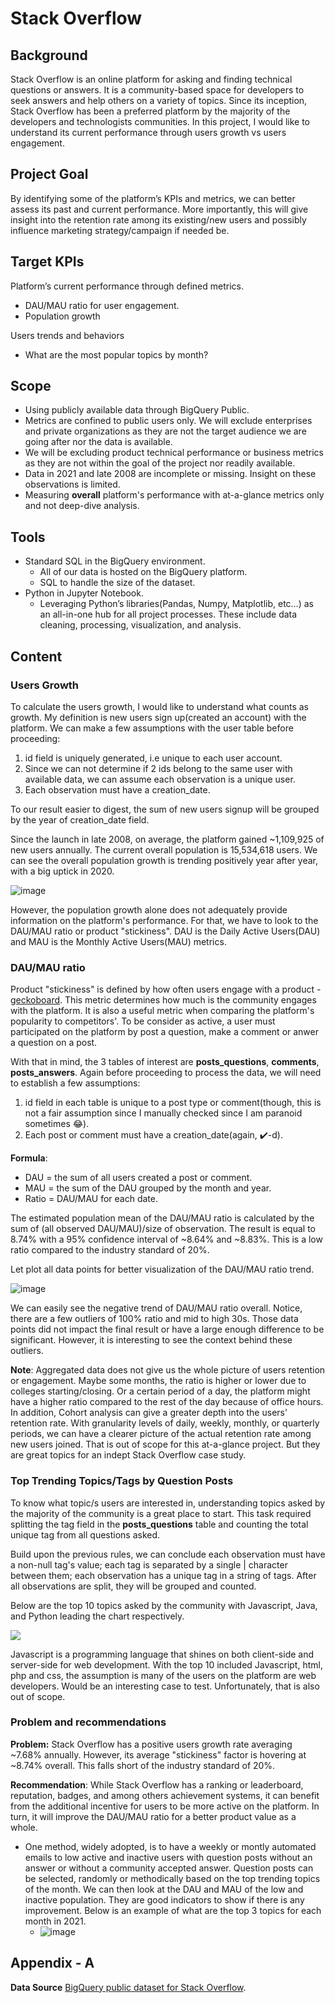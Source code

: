 # Stack Overflow
## Background
Stack Overflow is an online platform for asking and finding technical questions or answers. It is a community-based space for developers to seek answers and help others on a variety of topics. Since its inception, Stack Overflow has been a preferred platform by the majority of the developers and technologists communities. In this project, I would like to understand its current performance through users growth vs users engagement. 

## Project Goal
By identifying some of the platform’s KPIs and metrics, we can better assess its past and current performance. More importantly, this will give insight into the retention rate among its existing/new users and possibly influence marketing strategy/campaign if needed be.

## Target KPIs
Platform’s current performance through defined metrics.
- DAU/MAU ratio for user engagement.
- Population growth

Users trends and behaviors
- What are the most popular topics by month? 

## Scope
- Using publicly available data through BigQuery Public.
- Metrics are confined to public users only. We will exclude enterprises and private organizations as they are not the target audience we are going after nor the data is available. 
- We will be excluding product technical performance or business metrics as they are not within the goal of the project nor readily available.
- Data in 2021 and late 2008 are incomplete or missing. Insight on these observations is limited.
- Measuring __overall__ platform's performance with at-a-glance metrics only and not deep-dive analysis.

## Tools
- Standard SQL in the BigQuery environment.
    - All of our data is hosted on the BigQuery platform.
    - SQL to handle the size of the dataset.
- Python in Jupyter Notebook.
    - Leveraging Python’s libraries(Pandas, Numpy, Matplotlib, etc…) as an all-in-one hub for all project processes. These include data cleaning, processing, visualization, and analysis. 
    
## Content
### Users Growth
To calculate the users growth, I would like to understand what counts as growth. My definition is new users sign up(created an account) with the platform. We can make a few assumptions with the user table before proceeding:
1. id field is uniquely generated, i.e unique to each user account.
2. Since we can not determine if 2 ids belong to the same user with available data, we can assume each observation is a unique user. 
3. Each observation must have a creation_date. 

To our result easier to digest, the sum of new users signup will be grouped by the year of creation_date field. 

Since the launch in late 2008, on average, the platform gained ~1,109,925 of new users annually. The current overall population is 15,534,618 users. We can see the overall population growth is trending positively year after year, with a big uptick in 2020. 

![image](https://github.com/mbo0000/Portfolio/blob/main/StackoverflowAnalysis/charts/user_signup.png)

However, the population growth alone does not adequately provide information on the platform's performance. For that, we have to look to the DAU/MAU ratio or product "stickiness". DAU is the Daily Active Users(DAU) and MAU is the Monthly Active Users(MAU) metrics.

### DAU/MAU ratio
Product "stickiness" is defined by how often users engage with a product - [geckoboard](https://www.geckoboard.com/best-practice/kpi-examples/dau-mau-ratio/). This metric determines how much is the community engages with the platform. It is also a useful metric when comparing the platform's popularity to competitors'. To be consider as active, a user must participated on the platform by post a question, make a comment or anwer a question on a post. 

With that in mind, the 3 tables of interest are __posts_questions__, __comments__, __posts_answers__. Again before proceeding to process the data, we will need to establish a few assumptions:
1. id field in each table is unique to a post type or comment(though, this is not a fair assumption since I manually checked since I am paranoid sometimes 😂).
2. Each post or comment must have a creation_date(again, ✔️-d).  

__Formula__: 
- DAU = the sum of all users created a post or comment. 
- MAU = the sum of the DAU grouped by the month and year. 
- Ratio = DAU/MAU for each date. 

The estimated population mean of the DAU/MAU ratio is calculated by the sum of (all observed DAU/MAU)/size of observation. The result is equal to 8.74% with a 95% confidence interval of ~8.64% and ~8.83%. This is a low ratio compared to the industry standard of 20%. 

Let plot all data points for better visualization of the DAU/MAU ratio trend. 

![image](https://github.com/mbo0000/Portfolio/blob/main/StackoverflowAnalysis/charts/dau_mau_ratio.png)

We can easily see the negative trend of DAU/MAU ratio overall. Notice, there are a few outliers of 100% ratio and mid to high 30s. Those data points did not impact the final result or have a large enough difference to be significant. However, it is interesting to see the context behind these outliers. 

__Note__: Aggregated data does not give us the whole picture of users retention or engagement. Maybe some months, the ratio is higher or lower due to colleges starting/closing. Or a certain period of a day, the platform might have a higher ratio compared to the rest of the day because of office hours. In addition, Cohort analysis can give a greater depth into the users' retention rate. With granularity levels of daily, weekly, monthly, or quarterly periods, we can have a clearer picture of the actual retention rate among new users joined. That is out of scope for this at-a-glance project. But they are great topics for an indept Stack Overflow case study.  

### Top Trending Topics/Tags by Question Posts
To know what topic/s users are interested in, understanding topics asked by the majority of the community is a great place to start. This task required splitting the tag field in the __posts_questions__ table and counting the total unique tag from all questions asked.

Build upon the previous rules, we can conclude each observation must have a non-null tag's value; each tag is separated by a single | character between them; each observation has a unique tag in a string of tags. After all observations are split, they will be grouped and counted.

Below are the top 10 topics asked by the community with Javascript, Java, and Python leading the chart respectively. 

![](https://github.com/mbo0000/Portfolio/blob/main/StackoverflowAnalysis/charts/top_10_topics.png)

Javascript is a programming language that shines on both client-side and server-side for web development. With the top 10 included Javascript, html, php and css, the assumption is many of the users on the platform are web developers. Would be an interesting case to test. Unfortunately, that is also out of scope.  

### Problem and recommendations

__Problem:__ Stack Overflow has a positive users growth rate averaging ~7.68% annually. However, its average "stickiness" factor is hovering at ~8.74% overall. This falls short of the industry standard of 20%. 

__Recommendation__: While Stack Overflow has a ranking or leaderboard, reputation, badges, and among others achievement systems, it can benefit from the additional incentive for users to be more active on the platform. In turn, it will improve the DAU/MAU ratio for a better product value as a whole. 
- One method, widely adopted, is to have a weekly or montly automated emails to low active and inactive users with question posts without an answer or without a community accepted answer. Question posts can be selected, randomly or methodically based on the top trending topics of the month.  We can then look at the DAU and MAU of the low and inactive population. They are good indicators to show if there is any improvement. Below is an example of what are the top 3 topics for each month in 2021.
    - ![image](https://github.com/mbo0000/Portfolio/blob/main/StackoverflowAnalysis/charts/top_3_2021.png) 

## Appendix - A
__Data Source__ 
[BigQuery public dataset for Stack Overflow](https://console.cloud.google.com/marketplace/product/stack-exchange/stack-overflow).
